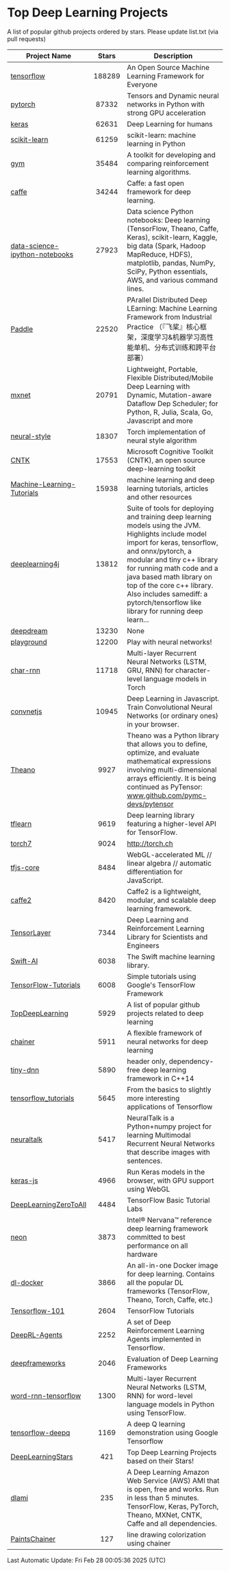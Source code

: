 # Top Deep Learning Projects
A list of popular github projects ordered by stars.
Please update list.txt (via pull requests)

|Project Name| Stars | Description |
| ---------- |:-----:| ----------- |
| [tensorflow](https://github.com/tensorflow/tensorflow) | 188289 | An Open Source Machine Learning Framework for Everyone |
| [pytorch](https://github.com/pytorch/pytorch) | 87332 | Tensors and Dynamic neural networks in Python with strong GPU acceleration |
| [keras](https://github.com/keras-team/keras) | 62631 | Deep Learning for humans |
| [scikit-learn](https://github.com/scikit-learn/scikit-learn) | 61259 | scikit-learn: machine learning in Python |
| [gym](https://github.com/openai/gym) | 35484 | A toolkit for developing and comparing reinforcement learning algorithms. |
| [caffe](https://github.com/BVLC/caffe) | 34244 | Caffe: a fast open framework for deep learning. |
| [data-science-ipython-notebooks](https://github.com/donnemartin/data-science-ipython-notebooks) | 27923 | Data science Python notebooks: Deep learning (TensorFlow, Theano, Caffe, Keras), scikit-learn, Kaggle, big data (Spark, Hadoop MapReduce, HDFS), matplotlib, pandas, NumPy, SciPy, Python essentials, AWS, and various command lines. |
| [Paddle](https://github.com/PaddlePaddle/Paddle) | 22520 | PArallel Distributed Deep LEarning: Machine Learning Framework from Industrial Practice （『飞桨』核心框架，深度学习&机器学习高性能单机、分布式训练和跨平台部署） |
| [mxnet](https://github.com/apache/mxnet) | 20791 | Lightweight, Portable, Flexible Distributed/Mobile Deep Learning with Dynamic, Mutation-aware Dataflow Dep Scheduler; for Python, R, Julia, Scala, Go, Javascript and more |
| [neural-style](https://github.com/jcjohnson/neural-style) | 18307 | Torch implementation of neural style algorithm |
| [CNTK](https://github.com/microsoft/CNTK) | 17553 | Microsoft Cognitive Toolkit (CNTK), an open source deep-learning toolkit |
| [Machine-Learning-Tutorials](https://github.com/ujjwalkarn/Machine-Learning-Tutorials) | 15938 | machine learning and deep learning tutorials, articles and other resources  |
| [deeplearning4j](https://github.com/deeplearning4j/deeplearning4j) | 13812 | Suite of tools for deploying and training deep learning models using the JVM. Highlights include model import for keras, tensorflow, and onnx/pytorch, a modular and tiny c++ library for running math code and a java based math library on top of the core c++ library. Also includes samediff: a pytorch/tensorflow like library for running deep learn... |
| [deepdream](https://github.com/google/deepdream) | 13230 | None |
| [playground](https://github.com/tensorflow/playground) | 12200 | Play with neural networks! |
| [char-rnn](https://github.com/karpathy/char-rnn) | 11718 | Multi-layer Recurrent Neural Networks (LSTM, GRU, RNN) for character-level language models in Torch |
| [convnetjs](https://github.com/karpathy/convnetjs) | 10945 | Deep Learning in Javascript. Train Convolutional Neural Networks (or ordinary ones) in your browser. |
| [Theano](https://github.com/Theano/Theano) | 9927 | Theano was a Python library that allows you to define, optimize, and evaluate mathematical expressions involving multi-dimensional arrays efficiently. It is being continued as PyTensor: www.github.com/pymc-devs/pytensor |
| [tflearn](https://github.com/tflearn/tflearn) | 9619 | Deep learning library featuring a higher-level API for TensorFlow. |
| [torch7](https://github.com/torch/torch7) | 9024 | http://torch.ch |
| [tfjs-core](https://github.com/tensorflow/tfjs-core) | 8484 | WebGL-accelerated ML // linear algebra // automatic differentiation for JavaScript. |
| [caffe2](https://github.com/facebookarchive/caffe2) | 8420 | Caffe2 is a lightweight, modular, and scalable deep learning framework. |
| [TensorLayer](https://github.com/tensorlayer/TensorLayer) | 7344 | Deep Learning and Reinforcement Learning Library for Scientists and Engineers  |
| [Swift-AI](https://github.com/Swift-AI/Swift-AI) | 6038 | The Swift machine learning library. |
| [TensorFlow-Tutorials](https://github.com/nlintz/TensorFlow-Tutorials) | 6008 | Simple tutorials using Google's TensorFlow Framework |
| [TopDeepLearning](https://github.com/aymericdamien/TopDeepLearning) | 5929 | A list of popular github projects related to deep learning |
| [chainer](https://github.com/chainer/chainer) | 5911 | A flexible framework of neural networks for deep learning |
| [tiny-dnn](https://github.com/tiny-dnn/tiny-dnn) | 5890 | header only, dependency-free deep learning framework in C++14 |
| [tensorflow_tutorials](https://github.com/pkmital/tensorflow_tutorials) | 5645 | From the basics to slightly more interesting applications of Tensorflow |
| [neuraltalk](https://github.com/karpathy/neuraltalk) | 5417 | NeuralTalk is a Python+numpy project for learning Multimodal Recurrent Neural Networks that describe images with sentences. |
| [keras-js](https://github.com/transcranial/keras-js) | 4966 | Run Keras models in the browser, with GPU support using WebGL |
| [DeepLearningZeroToAll](https://github.com/hunkim/DeepLearningZeroToAll) | 4484 | TensorFlow Basic Tutorial Labs |
| [neon](https://github.com/NervanaSystems/neon) | 3873 | Intel® Nervana™ reference deep learning framework committed to best performance on all hardware |
| [dl-docker](https://github.com/floydhub/dl-docker) | 3866 | An all-in-one Docker image for deep learning. Contains all the popular DL frameworks (TensorFlow, Theano, Torch, Caffe, etc.) |
| [Tensorflow-101](https://github.com/sjchoi86/Tensorflow-101) | 2604 | TensorFlow Tutorials |
| [DeepRL-Agents](https://github.com/awjuliani/DeepRL-Agents) | 2252 | A set of Deep Reinforcement Learning Agents implemented in Tensorflow. |
| [deepframeworks](https://github.com/zer0n/deepframeworks) | 2046 | Evaluation of Deep Learning Frameworks |
| [word-rnn-tensorflow](https://github.com/hunkim/word-rnn-tensorflow) | 1300 | Multi-layer Recurrent Neural Networks (LSTM, RNN) for word-level language models in Python using TensorFlow. |
| [tensorflow-deepq](https://github.com/siemanko/tensorflow-deepq) | 1169 | A deep Q learning demonstration using Google Tensorflow |
| [DeepLearningStars](https://github.com/hunkim/DeepLearningStars) | 421 | Top Deep Learning Projects based on their Stars! |
| [dlami](https://github.com/ritchieng/dlami) | 235 | A Deep Learning Amazon Web Service (AWS) AMI that is open, free and works. Run in less than 5 minutes. TensorFlow, Keras, PyTorch, Theano, MXNet, CNTK, Caffe and all dependencies. |
| [PaintsChainer](https://github.com/taizan/PaintsChainer) | 127 | line drawing colorization using chainer |

Last Automatic Update: Fri Feb 28 00:05:36 2025 (UTC)
